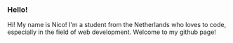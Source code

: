 ### Hello! 
Hi! My name is Nico! I'm a student from the Netherlands who loves to code, especially in the field of web development. Welcome to my github page!
